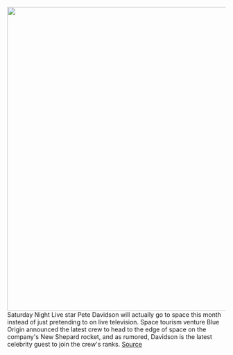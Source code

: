 <img src='https://cdn.vox-cdn.com/thumbor/ImkHzHsZjHUGC3WaS01OIlKetxI=/0x0:3000x2000/1200x800/filters:focal(1281x353:1761x833)/cdn.vox-cdn.com/uploads/chorus_image/image/70619851/1232777398.0.jpg' width='700px' /><br/>
Saturday Night Live star Pete Davidson will actually go to space this month instead of just pretending to on live television. Space tourism venture Blue Origin announced the latest crew to head to the edge of space on the company's New Shepard rocket, and as rumored, Davidson is the latest celebrity guest to join the crew's ranks.
<a href='https://www.theverge.com/2022/3/14/22976721/pete-davidson-blue-origin-space-new-shepard-launch-march-snl'> Source <a/>